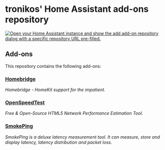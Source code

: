 # tronikos' Home Assistant add-ons repository

[![Open your Home Assistant instance and show the add add-on repository dialog with a specific repository URL pre-filled.](https://my.home-assistant.io/badges/supervisor_add_addon_repository.svg)](https://my.home-assistant.io/redirect/supervisor_add_addon_repository/?repository_url=https%3A%2F%2Fgithub.com%2Ftronikos%2Fhome-assistant-addons)

## Add-ons

This repository contains the following add-ons:

### [Homebridge](./homebridge)

_Homebridge - HomeKit support for the impatient._

### [OpenSpeedTest](./openspeedtest)

_Free & Open-Source HTML5 Network Performance Estimation Tool._

### [SmokePing](./smokeping)

_SmokePing is a deluxe latency measurement tool. It can measure, store and display latency, latency distribution and packet loss._
